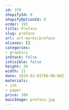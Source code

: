 ```yaml
---
id: 370
shopifyId: 0
shopifyOptionId: 0
order: 193
title: Preface
slug: preface
url: art-works/preface
aliases: []
categories:
- graphics
inStock: false
isVisible: false
height: 30
width: 21
date: 2019-01-01T00:00:00Z
materials:
- ink
- paper
price: 100
mainImage: preface.jpg
---
```

